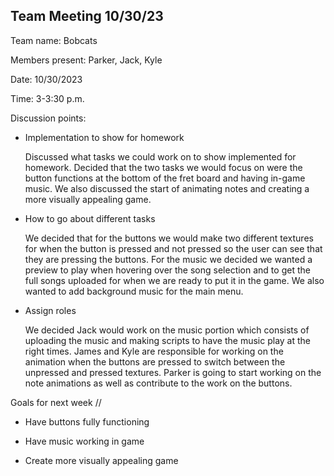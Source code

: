 ## Team Meeting 10/30/23

Team name: Bobcats

Members present: Parker, Jack, Kyle

Date: 10/30/2023

Time: 3-3:30 p.m.

Discussion points: 

* Implementation to show for homework

    Discussed what tasks we could work on to show implemented for homework. Decided that the two tasks we would focus on were the button functions at the bottom of the fret board and having in-game music. We also discussed the start of animating notes and creating a more visually appealing game.

* How to go about different tasks

    We decided that for the buttons we would make two different textures for when the button is pressed and not pressed so the user can see that they are pressing the buttons. For the music we decided we wanted a preview to play when hovering over the song selection and to get the full songs uploaded for when we are ready to put it in the game. We also wanted to add background music for the main menu.

* Assign roles

    We decided Jack would work on the music portion which consists of uploading the music and making scripts to have the music play at the right times. James and Kyle are responsible for working on the animation when the buttons are pressed to switch between the unpressed and pressed textures. Parker is going to start working on the note animations as well as contribute to the work on the buttons. 

Goals for next week //

* Have buttons fully functioning

* Have music working in game

* Create more visually appealing game 